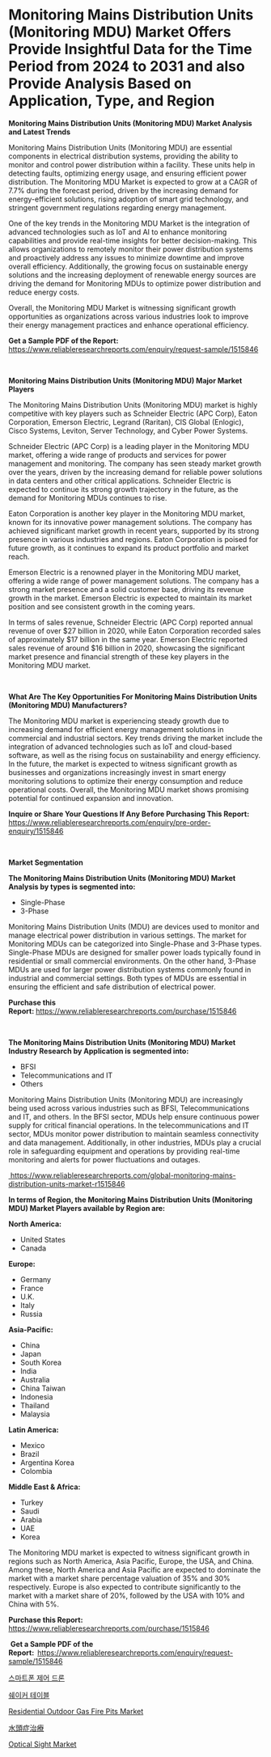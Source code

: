 <p><h1>Monitoring Mains Distribution Units (Monitoring MDU) Market Offers Provide Insightful Data for the Time Period from 2024 to 2031 and also Provide Analysis Based on Application, Type, and Region</h1></p><p><strong>Monitoring Mains Distribution Units (Monitoring MDU) Market Analysis and Latest Trends</strong></p>
<p><p>Monitoring Mains Distribution Units (Monitoring MDU) are essential components in electrical distribution systems, providing the ability to monitor and control power distribution within a facility. These units help in detecting faults, optimizing energy usage, and ensuring efficient power distribution. The Monitoring MDU Market is expected to grow at a CAGR of 7.7% during the forecast period, driven by the increasing demand for energy-efficient solutions, rising adoption of smart grid technology, and stringent government regulations regarding energy management.</p><p>One of the key trends in the Monitoring MDU Market is the integration of advanced technologies such as IoT and AI to enhance monitoring capabilities and provide real-time insights for better decision-making. This allows organizations to remotely monitor their power distribution systems and proactively address any issues to minimize downtime and improve overall efficiency. Additionally, the growing focus on sustainable energy solutions and the increasing deployment of renewable energy sources are driving the demand for Monitoring MDUs to optimize power distribution and reduce energy costs.</p><p>Overall, the Monitoring MDU Market is witnessing significant growth opportunities as organizations across various industries look to improve their energy management practices and enhance operational efficiency.</p></p>
<p><strong>Get a Sample PDF of the Report:&nbsp;</strong> <a href="https://www.reliableresearchreports.com/enquiry/request-sample/1515846">https://www.reliableresearchreports.com/enquiry/request-sample/1515846</a></p>
<p>&nbsp;</p>
<p><strong>Monitoring Mains Distribution Units (Monitoring MDU) Major Market Players</strong></p>
<p><p>The Monitoring Mains Distribution Units (Monitoring MDU) market is highly competitive with key players such as Schneider Electric (APC Corp), Eaton Corporation, Emerson Electric, Legrand (Raritan), CIS Global (Enlogic), Cisco Systems, Leviton, Server Technology, and Cyber Power Systems. </p><p>Schneider Electric (APC Corp) is a leading player in the Monitoring MDU market, offering a wide range of products and services for power management and monitoring. The company has seen steady market growth over the years, driven by the increasing demand for reliable power solutions in data centers and other critical applications. Schneider Electric is expected to continue its strong growth trajectory in the future, as the demand for Monitoring MDUs continues to rise.</p><p>Eaton Corporation is another key player in the Monitoring MDU market, known for its innovative power management solutions. The company has achieved significant market growth in recent years, supported by its strong presence in various industries and regions. Eaton Corporation is poised for future growth, as it continues to expand its product portfolio and market reach.</p><p>Emerson Electric is a renowned player in the Monitoring MDU market, offering a wide range of power management solutions. The company has a strong market presence and a solid customer base, driving its revenue growth in the market. Emerson Electric is expected to maintain its market position and see consistent growth in the coming years.</p><p>In terms of sales revenue, Schneider Electric (APC Corp) reported annual revenue of over $27 billion in 2020, while Eaton Corporation recorded sales of approximately $17 billion in the same year. Emerson Electric reported sales revenue of around $16 billion in 2020, showcasing the significant market presence and financial strength of these key players in the Monitoring MDU market.</p></p>
<p>&nbsp;</p>
<p><strong>What Are The Key Opportunities For Monitoring Mains Distribution Units (Monitoring MDU) Manufacturers?</strong></p>
<p><p>The Monitoring MDU market is experiencing steady growth due to increasing demand for efficient energy management solutions in commercial and industrial sectors. Key trends driving the market include the integration of advanced technologies such as IoT and cloud-based software, as well as the rising focus on sustainability and energy efficiency. In the future, the market is expected to witness significant growth as businesses and organizations increasingly invest in smart energy monitoring solutions to optimize their energy consumption and reduce operational costs. Overall, the Monitoring MDU market shows promising potential for continued expansion and innovation.</p></p>
<p><strong>Inquire or Share Your Questions If Any Before Purchasing This Report:</strong> <a href="https://www.reliableresearchreports.com/enquiry/pre-order-enquiry/1515846">https://www.reliableresearchreports.com/enquiry/pre-order-enquiry/1515846</a></p>
<p>&nbsp;</p>
<p><strong>Market Segmentation</strong></p>
<p><strong>The Monitoring Mains Distribution Units (Monitoring MDU) Market Analysis by types is segmented into:</strong></p>
<p><ul><li>Single-Phase</li><li>3-Phase</li></ul></p>
<p><p>Monitoring Mains Distribution Units (MDU) are devices used to monitor and manage electrical power distribution in various settings. The market for Monitoring MDUs can be categorized into Single-Phase and 3-Phase types. Single-Phase MDUs are designed for smaller power loads typically found in residential or small commercial environments. On the other hand, 3-Phase MDUs are used for larger power distribution systems commonly found in industrial and commercial settings. Both types of MDUs are essential in ensuring the efficient and safe distribution of electrical power.</p></p>
<p><strong>Purchase this Report:&nbsp;</strong><a href="https://www.reliableresearchreports.com/purchase/1515846">https://www.reliableresearchreports.com/purchase/1515846</a></p>
<p>&nbsp;</p>
<p><strong>The Monitoring Mains Distribution Units (Monitoring MDU) Market Industry Research by Application is segmented into:</strong></p>
<p><ul><li>BFSI</li><li>Telecommunications and IT</li><li>Others</li></ul></p>
<p><p>Monitoring Mains Distribution Units (Monitoring MDU) are increasingly being used across various industries such as BFSI, Telecommunications and IT, and others. In the BFSI sector, MDUs help ensure continuous power supply for critical financial operations. In the telecommunications and IT sector, MDUs monitor power distribution to maintain seamless connectivity and data management. Additionally, in other industries, MDUs play a crucial role in safeguarding equipment and operations by providing real-time monitoring and alerts for power fluctuations and outages.</p></p>
<p><a href="https://www.reliableresearchreports.com/global-monitoring-mains-distribution-units-market-r1515846">&nbsp;https://www.reliableresearchreports.com/global-monitoring-mains-distribution-units-market-r1515846</a></p>
<p><strong>In terms of Region, the Monitoring Mains Distribution Units (Monitoring MDU) Market Players available by Region are:</strong></p>
<p>
    <p> <strong> North America: </strong>
        <ul>
            <li>United States</li>
            <li>Canada</li>
        </ul>
        </p> 
    <p> <strong> Europe: </strong>
        <ul>
            <li>Germany</li>
            <li>France</li>
            <li>U.K.</li>
            <li>Italy</li>
            <li>Russia</li>
        </ul>
        </p> 
    <p> <strong> Asia-Pacific: </strong>
        <ul>
            <li>China</li>
            <li>Japan</li>
            <li>South Korea</li>
            <li>India</li>
            <li>Australia</li>
            <li>China Taiwan</li>
            <li>Indonesia</li>
            <li>Thailand</li>
            <li>Malaysia</li>
        </ul>
        </p> 
    <p> <strong> Latin America: </strong>
        <ul>
            <li>Mexico</li>
            <li>Brazil</li>
            <li>Argentina Korea</li>
            <li>Colombia</li>
        </ul>
        </p> 
    <p> <strong> Middle East & Africa: </strong>
        <ul>
            <li>Turkey</li>
            <li>Saudi</li>
            <li>Arabia</li>
            <li>UAE</li>
            <li>Korea</li>
        </ul>
    </p>
    </p>
<p><p>The Monitoring MDU market is expected to witness significant growth in regions such as North America, Asia Pacific, Europe, the USA, and China. Among these, North America and Asia Pacific are expected to dominate the market with a market share percentage valuation of 35% and 30% respectively. Europe is also expected to contribute significantly to the market with a market share of 20%, followed by the USA with 10% and China with 5%.</p></p>
<p><strong>Purchase this Report: </strong><a href="https://www.reliableresearchreports.com/purchase/1515846">https://www.reliableresearchreports.com/purchase/1515846</a></p>
<p>&nbsp;<strong>Get a Sample PDF of the Report:&nbsp;&nbsp;</strong><a href="https://www.reliableresearchreports.com/enquiry/request-sample/1515846">https://www.reliableresearchreports.com/enquiry/request-sample/1515846</a></p>
<p><strong></strong></p>
<p><p><a href="https://medium.com/@earnesteidenreichja/%EC%8A%A4%EB%A7%88%ED%8A%B8%ED%8F%B0-%EC%A0%9C%EC%96%B4-%EB%93%9C%EB%A1%A0-%EC%8B%9C%EC%9E%A5-%EA%B7%9C%EB%AA%A8-%EB%B0%8F-%EC%8B%9C%EC%9E%A5-%EB%8F%99%ED%96%A5-%EC%A0%84%EC%B2%B4-%EC%82%B0%EC%97%85-%EA%B0%9C%EC%9A%94-2024%EC%97%90%EC%84%9C-2031%EA%B9%8C%EC%A7%80-069d3cbda6e8">스마트폰 제어 드론</a></p><p><a href="https://medium.com/@midge5687567/shaker-tables-%EC%8B%9C%EC%9E%A5-%EB%B3%B4%EA%B3%A0%EC%84%9C%EB%8A%94-%EC%9D%B4-%EC%8B%9C%EC%9E%A5%EC%9D%98-%EC%B5%9C%EC%8B%A0-%ED%8A%B8%EB%A0%8C%EB%93%9C%EC%99%80-%EC%84%B1%EC%9E%A5-%EA%B8%B0%ED%9A%8C%EB%A5%BC-%EB%B0%9D%ED%98%80%EC%A4%8D%EB%8B%88%EB%8B%A4-cc9394c5f582">쉐이커 테이블</a></p><p><a href="https://www.linkedin.com/pulse/residential-outdoor-gas-fire-pits-market-exploring-share-trends-8eitf?trackingId=2wvH0XXTxq%2B%2FIWwV2ea6zw%3D%3D">Residential Outdoor Gas Fire Pits Market</a></p><p><a href="https://github.com/charm854/Market-Research-Report-List-1/blob/main/591962246057.md">水頭症治療</a></p><p><a href="https://www.linkedin.com/pulse/optical-sight-market-research-report-its-history-forecast-2024-kutbf?trackingId=2MA%2B3NU1RGxZXQ9rbmAKzw%3D%3D">Optical Sight Market</a></p></p>